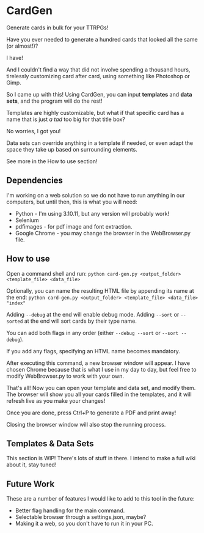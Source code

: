 # CardGen
Generate cards in bulk for your TTRPGs! 

Have you ever needed to generate a hundred cards that looked all the same (or almost!)? 

I have!

And I couldn't find a way that did not involve spending a thousand hours, tirelessly customizing card after card, using something like Photoshop or Gimp.

So I came up with this! Using CardGen, you can input **templates** and **data sets**, and the program will do the rest! 

Templates are highly customizable, but what if that specific card has a name that is just _a tad_ too big for that title box? 

No worries, I got you! 

Data sets can override anything in a template if needed, or even adapt the space they take up based on surrounding elements.

See more in the How to use section!

## Dependencies
I'm working on a web solution so we do not have to run anything in our computers, but until then, this is what you will need: 

- Python - I'm using 3.10.11, but any version will probably work!
- Selenium
- pdfimages - for pdf image and font extraction.
- Google Chrome - you may change the browser in the WebBrowser.py file.

## How to use
Open a command shell and run:
`python card-gen.py <output_folder> <template_file> <data_file>`

Optionally, you can name the resulting HTML file by appending its name at the end:
`python card-gen.py <output_folder> <template_file> <data_file> "index"`

Adding `--debug` at the end will enable debug mode.
Adding `--sort` or `--sorted` at the end will sort cards by their type name.

You can add both flags in any order (either `--debug --sort` or `--sort --debug`).

If you add any flags, specifying an HTML name becomes mandatory.

After executing this command, a new browser window will appear. I have chosen Chrome because that is what I use in my day to day, but feel free to modify WebBrowser.py to work with your own. 

That's all! Now you can open your template and data set, and modify them. The browser will show you all your cards filled in the templates, and it will refresh live as you make your changes!

Once you are done, press Ctrl+P to generate a PDF and print away!

Closing the browser window will also stop the running process.

## Templates & Data Sets
This section is WIP! There's lots of stuff in there. I intend to make a full wiki about it, stay tuned!

## Future Work
These are a number of features I would like to add to this tool in the future:
- Better flag handling for the main command.
- Selectable browser through a settings.json, maybe?
- Making it a web, so you don't have to run it in your PC.


